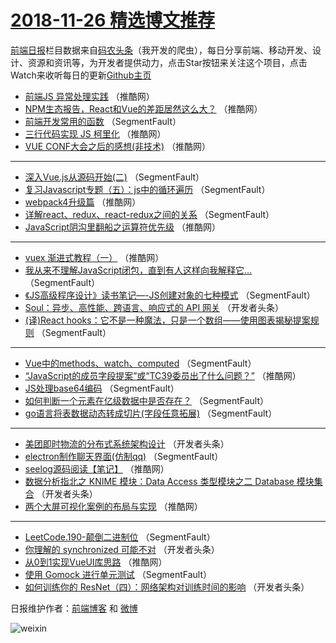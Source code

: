 # [2018-11-26 精选博文推荐](https://toutiao.qdkfweb.cn/date/2018/11/26)

[前端日报](https://qdkfweb.cn/c/news)栏目数据来自[码农头条](https://toutiao.qdkfweb.cn/)（我开发的爬虫），每日分享前端、移动开发、设计、资源和资讯等，为开发者提供动力，点击Star按钮来关注这个项目，点击Watch来收听每日的更新[Github主页](https://github.com/kujian/frontendDaily)
* [前端JS 异常处理实践](https://toutiao.qdkfweb.cn/92812.html) （推酷网）
* [NPM生态报告，React和Vue的差距居然这么大？](https://toutiao.qdkfweb.cn/92817.html) （推酷网）
* [前端开发常用的函数](https://toutiao.qdkfweb.cn/92781.html) （SegmentFault）
* [三行代码实现 JS 柯里化](https://toutiao.qdkfweb.cn/92823.html) （推酷网）
* [VUE CONF大会之后的感想(非技术)](https://toutiao.qdkfweb.cn/92822.html) （推酷网）

***
* [深入Vue.js从源码开始(二)](https://toutiao.qdkfweb.cn/92786.html) （SegmentFault）
* [复习Javascript专题（五）：js中的循环遍历](https://toutiao.qdkfweb.cn/92788.html) （SegmentFault）
* [webpack4升级篇](https://toutiao.qdkfweb.cn/92818.html) （推酷网）
* [详解react、redux、react-redux之间的关系](https://toutiao.qdkfweb.cn/92790.html) （SegmentFault）
* [JavaScript阴沟里翻船之运算符优先级](https://toutiao.qdkfweb.cn/92813.html) （推酷网）

***
* [vuex 渐进式教程（一）](https://toutiao.qdkfweb.cn/92815.html) （推酷网）
* [我从来不理解JavaScript闭包，直到有人这样向我解释它&#8230;](https://toutiao.qdkfweb.cn/92776.html) （SegmentFault）
* [《JS高级程序设计》读书笔记&#8212;-JS创建对象的七种模式](https://toutiao.qdkfweb.cn/92793.html) （SegmentFault）
* [Soul：异步、高性能、跨语言、响应式的 API 网关](https://toutiao.qdkfweb.cn/92798.html) （开发者头条）
* [(译)React hooks：它不是一种魔法，只是一个数组——使用图表揭秘提案规则](https://toutiao.qdkfweb.cn/92780.html) （SegmentFault）

***
* [Vue中的methods、watch、computed](https://toutiao.qdkfweb.cn/92783.html) （SegmentFault）
* [“JavaScript的成员字段提案”或“TC39委员出了什么问题？”](https://toutiao.qdkfweb.cn/92814.html) （推酷网）
* [JS处理base64编码](https://toutiao.qdkfweb.cn/92787.html) （SegmentFault）
* [如何判断一个元素在亿级数据中是否存在？](https://toutiao.qdkfweb.cn/92778.html) （SegmentFault）
* [go语言将表数据动态转成切片(字段任意拓展)](https://toutiao.qdkfweb.cn/92789.html) （SegmentFault）

***
* [美团即时物流的分布式系统架构设计](https://toutiao.qdkfweb.cn/92800.html) （开发者头条）
* [electron制作聊天界面(仿制qq)](https://toutiao.qdkfweb.cn/92779.html) （SegmentFault）
* [seelog源码阅读【笔记】](https://toutiao.qdkfweb.cn/92819.html) （推酷网）
* [数据分析指北之 KNIME 模块：Data Access 类型模块之二 Database 模块集合](https://toutiao.qdkfweb.cn/92801.html) （开发者头条）
* [两个大屏可视化案例的布局与实现](https://toutiao.qdkfweb.cn/92820.html) （推酷网）

***
* [LeetCode.190-颠倒二进制位](https://toutiao.qdkfweb.cn/92791.html) （SegmentFault）
* [你理解的 synchronized 可能不对](https://toutiao.qdkfweb.cn/92802.html) （开发者头条）
* [从0到1实现VueUI库思路](https://toutiao.qdkfweb.cn/92821.html) （推酷网）
* [使用 Gomock 进行单元测试](https://toutiao.qdkfweb.cn/92792.html) （SegmentFault）
* [如何训练你的 ResNet（四）：网络架构对训练时间的影响](https://toutiao.qdkfweb.cn/92803.html) （开发者头条）

日报维护作者：[前端博客](https://qdkfweb.cn/) 和 [微博](https://qdkfweb.cn/go/weibo)

![weixin](https://user-images.githubusercontent.com/3055447/38468989-651132ac-3b80-11e8-8e6b-15122322a9d7.png)
